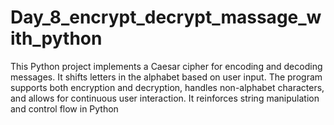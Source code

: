 # Day_8_encrypt_decrypt_massage_with_python
This Python project implements a Caesar cipher for encoding and decoding messages. It shifts letters in the alphabet based on user input. The program supports both encryption and decryption, handles non-alphabet characters, and allows for continuous user interaction. It reinforces string manipulation and control flow in Python
